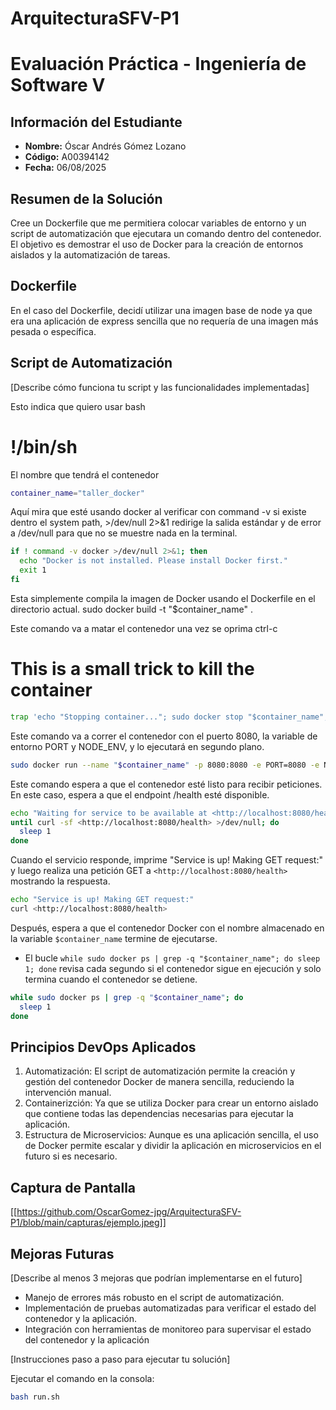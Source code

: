 # ArquitecturaSFV-P1

# Evaluación Práctica - Ingeniería de Software V

## Información del Estudiante

- **Nombre:** Óscar Andrés Gómez Lozano
- **Código:** A00394142
- **Fecha:** 06/08/2025

## Resumen de la Solución

Cree un Dockerfile que me permitiera colocar variables de entorno y un script de automatización que ejecutara un comando dentro del contenedor. El objetivo es demostrar el uso de Docker para la creación de entornos aislados y la automatización de tareas.

## Dockerfile

En el caso del Dockerfile, decidí utilizar una imagen base de node ya que era una aplicación de express sencilla que no requería de una imagen más pesada o específica.

## Script de Automatización

[Describe cómo funciona tu script y las funcionalidades implementadas]

Esto indica que quiero usar bash

# !/bin/sh

El nombre que tendrá el contenedor

```Bash
container_name="taller_docker"
```

Aquí mira que esté usando docker al verificar con command -v si existe dentro el system path, >/dev/null 2>&1 redirige la salida estándar y de error a /dev/null para que no se muestre nada en la terminal.

```Bash
if ! command -v docker >/dev/null 2>&1; then
  echo "Docker is not installed. Please install Docker first."
  exit 1
fi
```

Esta simplemente compila la imagen de Docker usando el Dockerfile en el directorio actual.
sudo docker build -t "$container_name" .

Este comando va a matar el contenedor una vez se oprima ctrl-c

# This is a small trick to kill the container

```Bash
trap 'echo "Stopping container..."; sudo docker stop "$container_name"; sudo docker rm "$container_name"; exit' INT
```

Este comando va a correr el contenedor con el puerto 8080, la variable de entorno PORT y NODE_ENV, y lo ejecutará en segundo plano.

```Bash
sudo docker run --name "$container_name" -p 8080:8080 -e PORT=8080 -e NODE_ENV=production -d "$container_name"
```

Este comando espera a que el contenedor esté listo para recibir peticiones. En este caso, espera a que el endpoint /health esté disponible.

```Bash
echo "Waiting for service to be available at <http://localhost:8080/health>..."
until curl -sf <http://localhost:8080/health> >/dev/null; do
  sleep 1
done
```

Cuando el servicio responde, imprime "Service is up! Making GET request:" y luego realiza una petición GET a `<http://localhost:8080/health>` mostrando la respuesta.

```Bash
echo "Service is up! Making GET request:"
curl <http://localhost:8080/health>
```

Después, espera a que el contenedor Docker con el nombre almacenado en la variable `$container_name` termine de ejecutarse.  

- El bucle `while sudo docker ps | grep -q "$container_name"; do sleep 1; done` revisa cada segundo si el contenedor sigue en ejecución y solo termina cuando el contenedor se detiene.

```Bash
while sudo docker ps | grep -q "$container_name"; do
  sleep 1
done
```

## Principios DevOps Aplicados

1. Automatización: El script de automatización permite la creación y gestión del contenedor Docker de manera sencilla, reduciendo la intervención manual.
2. Containerizción: Ya que se utiliza Docker para crear un entorno aislado que contiene todas las dependencias necesarias para ejecutar la aplicación.
3. Estructura de Microservicios: Aunque es una aplicación sencilla, el uso de Docker permite escalar y dividir la aplicación en microservicios en el futuro si es necesario.

## Captura de Pantalla

[[https://github.com/OscarGomez-jpg/ArquitecturaSFV-P1/blob/main/capturas/ejemplo.jpeg]]

## Mejoras Futuras

[Describe al menos 3 mejoras que podrían implementarse en el futuro]

- Manejo de errores más robusto en el script de automatización.
- Implementación de pruebas automatizadas para verificar el estado del contenedor y la aplicación.
- Integración con herramientas de monitoreo para supervisar el estado del contenedor y la aplicación

[Instrucciones paso a paso para ejecutar tu solución]

Ejecutar el comando en la consola:

```Bash
bash run.sh
```
